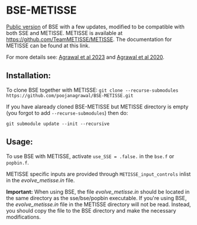 # BSE-METISSE

[Public version](https://astronomy.swin.edu.au/~jhurley/bsedload.html) of BSE with a few updates, modified to be compatible with both SSE and METISSE. METISSE is available at https://github.com/TeamMETISSE/METISSE. The documentation for METISSE can be found at this link. 

For more details see: [Agrawal et al 2023](https://arxiv.org/abs/2303.10187) and [Agrawal et al 2020](https://arxiv.org/abs/2005.13177). 

## Installation: 

To clone BSE together with METISSE: 
`git clone --recurse-submodules https://github.com/poojanagrawal/BSE-METISSE.git`


If you have alaready cloned BSE-METISSE but METISSE directory is empty (you forgot to add `--recurse-submodules`) then do:

`git submodule update --init --recursive`
## Usage:

To use BSE with METISSE, activate `use_SSE = .false.` in the `bse.f` or `popbin.f`.

METISSE specific inputs are provided through `METISSE_input_controls` inlist in the *evolve_metisse.in* file. 

**Important:** When using BSE, the file *evolve_metisse.in* should be located in the same directory as the sse/bse/popbin executable. If you're using BSE, the *evolve_metisse.in* file in the METISSE directory will not be read. Instead, you should copy the file to the BSE directory and make the necessary modifications.



